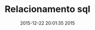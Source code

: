 ---
layout: post
title: Relacionamento sql
date: 2015-12-22 20:01:35 2015
categories: linguagem sql
tags: 
  - sql
id: 96b57a7408b20040a2f7f95e6631bf17
---